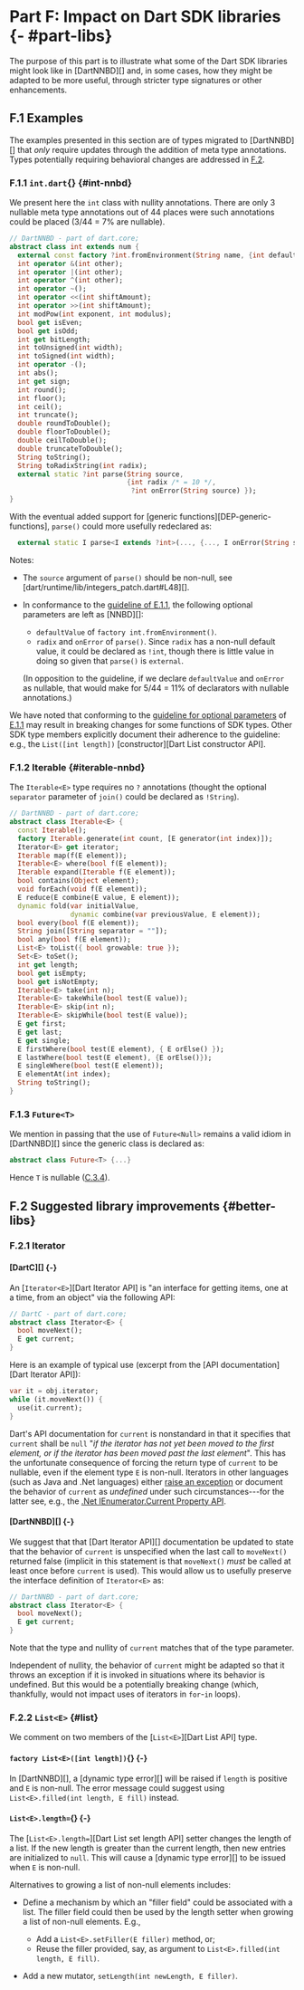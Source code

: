 # Part F: Impact on Dart SDK libraries {- #part-libs}

The purpose of this part is to illustrate what some of the Dart SDK libraries might look like in [DartNNBD][] and, in some cases, how they might be adapted to be more useful, through stricter type signatures or other enhancements.

## F.1 Examples

The examples presented in this section are of types migrated to [DartNNBD][] that _only_ require updates through the addition of meta type annotations. Types potentially requiring behavioral changes are addressed in [F.2](#better-libs).

### F.1.1 `int.dart`{} {#int-nnbd}

We present here the `int` class with nullity annotations. There are only 3 nullable meta type annotations out of 44 places were such annotations could be placed (3/44 = 7% are nullable).

```dart
// DartNNBD - part of dart.core;
abstract class int extends num {
  external const factory ?int.fromEnvironment(String name, {int defaultValue});
  int operator &(int other);
  int operator |(int other);
  int operator ^(int other);
  int operator ~();
  int operator <<(int shiftAmount);
  int operator >>(int shiftAmount);
  int modPow(int exponent, int modulus);
  bool get isEven;
  bool get isOdd;
  int get bitLength;
  int toUnsigned(int width);
  int toSigned(int width);
  int operator -();
  int abs();
  int get sign;
  int round();
  int floor();
  int ceil();
  int truncate();
  double roundToDouble();
  double floorToDouble();
  double ceilToDouble();
  double truncateToDouble();
  String toString();
  String toRadixString(int radix);
  external static ?int parse(String source,
                             {int radix /* = 10 */,
                              ?int onError(String source) });
}
```

With the eventual added support for [generic functions][DEP-generic-functions], `parse()` could more usefully redeclared as:

```dart
  external static I parse<I extends ?int>(..., {..., I onError(String source)});
```

Notes:

- The `source` argument of `parse()` should be non-null, see [dart/runtime/lib/integers_patch.dart#L48][].
- In conformance to the [guideline of E.1.1](#guideline), the following optional parameters are left as [NNBD][]:

    - `defaultValue` of `factory int.fromEnvironment()`.
    - `radix` and `onError` of `parse()`. Since `radix` has a non-null default value, it could be declared as `!int`, though there is little value in doing so given that `parse()` is `external`.

    (In opposition to the guideline, if we declare `defaultValue` and `onError` as nullable, that would make for 5/44 = 11% of declarators with nullable annotations.)

We have noted that conforming to the [guideline for optional parameters](#guideline) of  [E.1.1](#opt-func-param) may result in breaking changes for some functions of SDK types. Other SDK type members explicitly document their adherence to the guideline: e.g., the `List([int length])` [constructor][Dart List constructor API].

### F.1.2 Iterable {#iterable-nnbd}

The `Iterable<E>` type requires no `?` annotations (thought the optional `separator` parameter of `join()` could be declared as `!String`).

```dart
// DartNNBD - part of dart.core;
abstract class Iterable<E> {
  const Iterable();
  factory Iterable.generate(int count, [E generator(int index)]);
  Iterator<E> get iterator;
  Iterable map(f(E element));
  Iterable<E> where(bool f(E element));
  Iterable expand(Iterable f(E element));
  bool contains(Object element);
  void forEach(void f(E element));
  E reduce(E combine(E value, E element));
  dynamic fold(var initialValue,
               dynamic combine(var previousValue, E element));
  bool every(bool f(E element));
  String join([String separator = ""]);
  bool any(bool f(E element));
  List<E> toList({ bool growable: true });
  Set<E> toSet();
  int get length;
  bool get isEmpty;
  bool get isNotEmpty;
  Iterable<E> take(int n);
  Iterable<E> takeWhile(bool test(E value));
  Iterable<E> skip(int n);
  Iterable<E> skipWhile(bool test(E value));
  E get first;
  E get last;
  E get single;
  E firstWhere(bool test(E element), { E orElse() });
  E lastWhere(bool test(E element), {E orElse()});
  E singleWhere(bool test(E element));
  E elementAt(int index);
  String toString();
}
```

### F.1.3 `Future<T>`

We mention in passing that the use of `Future<Null>` remains a valid idiom in [DartNNBD][] since the generic class is declared as:

```dart
abstract class Future<T> {...}
```

Hence `T` is nullable ([C.3.4](#default-type-param-bound)).

## F.2 Suggested library improvements {#better-libs}

### F.2.1 Iterator

#### [DartC][] {-}

An [`Iterator<E>`][Dart Iterator API] is "an interface for getting items, one at a time, from an object" via the following API:

```dart
// DartC - part of dart.core;
abstract class Iterator<E> {
  bool moveNext();
  E get current;
}
```

Here is an example of typical use (excerpt from the [API documentation][Dart Iterator API]):

```dart
var it = obj.iterator;
while (it.moveNext()) {
  use(it.current);
}
```

Dart's API documentation for `current` is nonstandard in that it specifies that `current` shall be `null` "_if the iterator has not yet been moved to the first element, or if the iterator has been moved past the last element_". This has the unfortunate consequence of forcing the return type of `current` to be nullable, even if the element type `E` is non-null. Iterators in other languages (such as Java and .Net languages) either [raise an exception][Iterator API, Java] or document the behavior of `current` as *undefined* under such circumstances---for the latter see, e.g., the [.Net IEnumerator<T>.Current Property API][].

#### [DartNNBD][] {-}

We suggest that that [Dart Iterator API][] documentation be updated to state that the behavior of `current` is unspecified when the last call to `moveNext()` returned false (implicit in this statement is that `moveNext()` *must* be called at least once before `current` is used). This would allow us to usefully preserve the interface definition of `Iterator<E>` as:

```dart
// DartNNBD - part of dart.core;
abstract class Iterator<E> {
  bool moveNext();
  E get current;
}
```

Note that the type and nullity of `current` matches that of the type parameter.

Independent of nullity, the behavior of `current` might be adapted so that it throws an exception if it is invoked in situations where its behavior is undefined. But this would be a potentially breaking change (which, thankfully, would not impact uses of iterators in `for`-`in` loops).

[.Net IEnumerator<T>.Current Property API]: https://msdn.microsoft.com/en-us/library/58e146b7(v=vs.110).aspx
[Iterator API, Java]: https://docs.oracle.com/javase/8/docs/api/java/util/Iterator.html

### F.2.2 `List<E>` {#list}

We comment on two members of the [`List<E>`][Dart List API] type.

#### `factory List<E>([int length])`{} {-}

In [DartNNBD][], a [dynamic type error][] will be raised if `length` is positive and `E` is non-null. The error message could suggest using `List<E>.filled(int length, E fill)` instead. 

#### `List<E>.length=`{} {-}

The [`List<E>.length=`][Dart List set length API] setter changes the length of a list. If the new length is greater than the current length, then new entries are initialized to `null`. This will cause a [dynamic type error][] to be issued when `E` is non-null.

Alternatives to growing a list of non-null elements includes:

- Define a mechanism by which an "filler field" could be associated with a list. The filler field could then be used by the length setter when growing a list of non-null elements. E.g.,

    - Add a `List<E>.setFiller(E filler)` method, or;
    - Reuse the filler provided, say, as argument to `List<E>.filled(int length, E fill)`.

- Add a new mutator, `setLength(int newLength, E filler)`.
